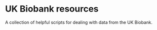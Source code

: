 # UK Biobank resources

A collection of helpful scripts for dealing with data from the UK Biobank.

